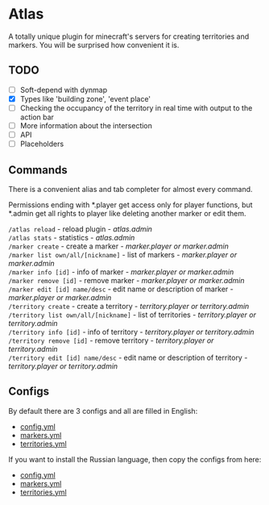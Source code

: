 # Atlas
A totally unique plugin for minecraft's servers for creating territories and markers.
You will be surprised how convenient it is.

## TODO
- [ ] Soft-depend with dynmap
- [x] Types like 'building zone', 'event place'
- [ ] Checking the occupancy of the territory in real time with output to the action bar
- [ ] More information about the intersection
- [ ] API
- [ ] Placeholders

## Commands
There is a convenient alias and tab completer for almost every command.

Permissions ending with *.player get access only for player functions, but
*.admin get all rights to player like deleting
another marker or edit them.

`/atlas reload` - reload plugin - *atlas.admin*\
`/atlas stats` - statistics - *atlas.admin*\
`/marker create` - create a marker - *marker.player or marker.admin*\
`/marker list own/all/[nickname]` - list of markers - *marker.player or marker.admin*\
`/marker info [id]` - info of marker - *marker.player or marker.admin*\
`/marker remove [id]` - remove marker - *marker.player or marker.admin*\
`/marker edit [id] name/desc` - edit name or description of marker - *marker.player or marker.admin*\
`/territory create` - create a territory - *territory.player or territory.admin*\
`/territory list own/all/[nickname]` - list of territories - *territory.player or territory.admin*\
`/territory info [id]` - info of territory - *territory.player or territory.admin*\
`/territory remove [id]` - remove territory - *territory.player or territory.admin*\
`/territory edit [id] name/desc` - edit name or description of territory - *territory.player or territory.admin*


## Configs
By default there are 3 configs and all are filled in English:
- [config.yml](src/main/resources/config.yml)
- [markers.yml](src/main/resources/markers.yml)
- [territories.yml](src/main/resources/territories.yml)

If you want to install the Russian language, then copy the configs from here:
- [config.yml](src/main/resources/ru/config.yml)
- [markers.yml](src/main/resources/ru/markers.yml)
- [territories.yml](src/main/resources/ru/territories.yml)
